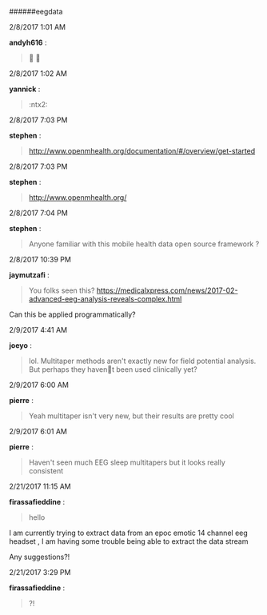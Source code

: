 ######eegdata

2/8/2017 1:01 AM

 **andyh616** :

 >:clap: :metal:

2/8/2017 1:02 AM

 **yannick** :

 >:ntx2:

2/8/2017 7:03 PM

 **stephen** :

 ><http://www.openmhealth.org/documentation/#/overview/get-started>

2/8/2017 7:03 PM

 **stephen** :

 ><http://www.openmhealth.org/>

2/8/2017 7:04 PM

 **stephen** :

 >Anyone familiar with this mobile health data open source framework ?

2/8/2017 10:39 PM

 **jaymutzafi** :

 >You folks seen this? <https://medicalxpress.com/news/2017-02-advanced-eeg-analysis-reveals-complex.html>

> 
Can this be applied programmatically?

2/9/2017 4:41 AM

 **joeyo** :

 >lol. Multitaper methods aren't exactly new for field potential analysis. But perhaps they havent been used clinically yet?

2/9/2017 6:00 AM

 **pierre** :

 >Yeah multitaper isn't very new, but their results are pretty cool 

2/9/2017 6:01 AM

 **pierre** :

 >Haven't seen much EEG sleep multitapers but it looks really consistent 

2/21/2017 11:15 AM

 **firassafieddine** :

 >hello

> 


> 
I am currently trying to extract data from an epoc emotic 14 channel eeg headset , I am having some trouble being able to extract the data stream

> 
Any suggestions?!

2/21/2017 3:29 PM

 **firassafieddine** :

 >?!

